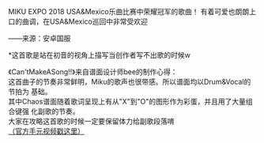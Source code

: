 MIKU EXPO 2018 USA&Mexico乐曲比赛中荣耀冠军的歌曲！ 有着可爱也朗朗上口的曲调，在USA&Mexico巡回中非常受欢迎

——来源：安卓国服

\*这首歌是站在初音的视角上描写当创作者写不出歌的时候w

《Can'tMakeASong!!》来自谱面设计师bee的制作心得：  
这首曲子的节奏非常鲜明，Miku的歌声也很带感。所以谱面均以Drum&Vocal的节拍为 基础。  
其中Chaos谱面随着歌词呈现上有从"X"到"O"的图形作为彩蛋，并且用了大量组合键强 化副歌的节奏。  
大家在攻略这首歌的时候一定要保留体力给副歌段落唷  
[（官方手元视频戳这里）](https://weibo.com/tv/v/HAS63CKQd?fid=1034:4387853367479839)